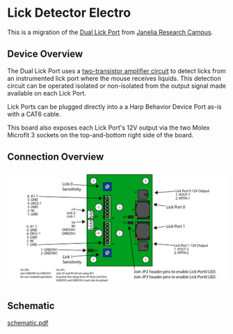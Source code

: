 # Lick Detector Electro

This is a migration of the [Dual Lick Port](https://www.janelia.org/open-science/dual-lick-port-detector)
from [Janelia Research Campus](https://www.janelia.org/).

## Device Overview

The Dual Lick Port uses a [two-transistor amplifier circuit](https://www.electronics-notes.com/articles/analogue_circuits/transistor/amplifier-npn-pnp-two-transistor-circuit.php)
to detect licks from an instrumented lick port where the mouse receives liquids.
This detection circuit can be operated isolated or non-isolated from the output
signal made available on each Lick Port.

Lick Ports can be plugged directly into a a Harp Behavior Device Port as-is
with a CAT6 cable.

This board also exposes each Lick Port's 12V output via the two Molex Microfit
3 sockets on the top-and-bottom right side of the board.

## Connection Overview
![](./board/pics/dual_lick_port.png)

## Schematic

[schematic.pdf](./board/JF-SV-LP0001REVA.pdf)


